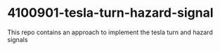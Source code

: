 # 4100901-tesla-turn-hazard-signal
This repo contains an approach to implement the tesla turn and hazard signals
